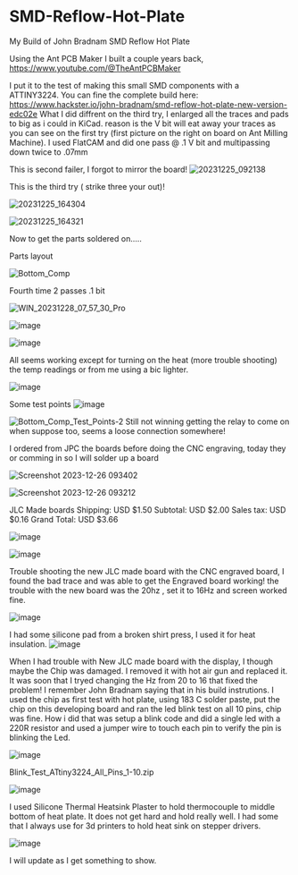 # SMD-Reflow-Hot-Plate
My Build of  John Bradnam   SMD Reflow Hot Plate

Using the Ant PCB Maker I built a couple years back, https://www.youtube.com/@TheAntPCBMaker

I put it to the test of making this small SMD components with a ATTINY3224.
You can fine the complete build here: https://www.hackster.io/john-bradnam/smd-reflow-hot-plate-new-version-edc02e
What I did diffrent on the third try, I enlarged all the traces and pads to big as i could in KiCad. reason is the V bit will eat away your traces as you can see on the first try (first picture on the right on board on Ant Milling Machine).
I used FlatCAM  and did one pass @ .1 V bit and multipassing down twice to .07mm 

This is second failer, I forgot to mirror the board!
![20231225_092138](https://github.com/carl1961/SMD-Reflow-Hot-Plate/assets/3056821/eae0adcb-ec9e-4316-9593-88199dbef1d3)

This is the third try ( strike three your out)!

![20231225_164304](https://github.com/carl1961/SMD-Reflow-Hot-Plate/assets/3056821/7a7e84c4-0369-46b3-a085-a87fee0a71cc)

![20231225_164321](https://github.com/carl1961/SMD-Reflow-Hot-Plate/assets/3056821/58bac2bc-ebcf-4a93-9c25-e31f11ea9ef1)

Now to get the parts soldered on.....

Parts layout  

 ![Bottom_Comp](https://github.com/carl1961/SMD-Reflow-Hot-Plate/assets/3056821/89b80095-a8eb-4119-8375-d7019a1ea280)

Fourth time 2 passes .1 bit

![WIN_20231228_07_57_30_Pro](https://github.com/carl1961/SMD-Reflow-Hot-Plate/assets/3056821/87ab76cd-9e03-4c5d-ba81-d1139ff66ae7)

![image](https://github.com/carl1961/SMD-Reflow-Hot-Plate/assets/3056821/cc24d6a4-5ef1-457c-b602-1e8a0227982a)

![image](https://github.com/carl1961/SMD-Reflow-Hot-Plate/assets/3056821/a4cf8bb5-257d-4ee3-8117-4ab34cff983c)

All seems working except for turning on the heat (more trouble shooting) the temp readings or from me using a bic lighter.

![image](https://github.com/carl1961/SMD-Reflow-Hot-Plate/assets/3056821/ace4ee9c-d2cd-4d94-b570-9261bd0ef0b0)

Some test points 
![image](https://github.com/carl1961/SMD-Reflow-Hot-Plate/assets/3056821/03c1d2de-2e4e-47c5-9697-94ef896a670c)

![Bottom_Comp_Test_Points-2](https://github.com/carl1961/SMD-Reflow-Hot-Plate/assets/3056821/a1806273-5f18-4fc5-a8f3-09abf1fcf88c)
Still not winning getting the relay to come on when suppose too, seems a loose connection somewhere!

I ordered from JPC the boards before doing the CNC engraving, today they or comming in so I will solder up a board 

![Screenshot 2023-12-26 093402](https://github.com/carl1961/SMD-Reflow-Hot-Plate/assets/3056821/150dce43-9ac8-489b-8f62-8742cab13193)

![Screenshot 2023-12-26 093212](https://github.com/carl1961/SMD-Reflow-Hot-Plate/assets/3056821/8ce24ee6-8165-4469-9444-18038aef7197)

JLC Made boards
Shipping:
USD $1.50
Subtotal:
USD $2.00
Sales tax:
USD $0.16
Grand Total:
USD $3.66

![image](https://github.com/carl1961/SMD-Reflow-Hot-Plate/assets/3056821/b7acc5c9-3c51-4bc9-a4a5-0cfaeb5fe7c6)

![image](https://github.com/carl1961/SMD-Reflow-Hot-Plate/assets/3056821/1ef02638-b463-46de-80ba-7631120370d1)


Trouble shooting the new JLC made board with the CNC engraved board, I found the bad trace and was able to get the Engraved board working!
the trouble with the new board was the 20hz , set it to 16Hz and screen worked fine.

![image](https://github.com/carl1961/SMD-Reflow-Hot-Plate/assets/3056821/b142189b-2b1a-4586-9d2e-8903df56361b)

I had some silicone pad from a broken shirt press, I used it for heat insulation.
![image](https://github.com/carl1961/SMD-Reflow-Hot-Plate/assets/3056821/037704ff-5ddc-4159-b4ab-13e3e21f0099)

When I had trouble with New JLC made board with the display, I though maybe the Chip was damaged. I removed it with hot air gun and replaced it. It was soon that I tryed changing the Hz from 20 to 16 that fixed the problem! I remember John Bradnam saying that in his build instrutions. I used the chip as first test with hot plate, using 183 C solder paste, put the chip on this developing board and ran the led blink test on all 10 pins, chip was fine. How i did that was setup a blink  code and did a single led with a 220R resistor and used a jumper wire to touch each pin to verify the pin is blinking the Led.

![image](https://github.com/carl1961/SMD-Reflow-Hot-Plate/assets/3056821/967cd22d-812c-45fe-8bdb-870e61b7364f)


Blink_Test_ATtiny3224_All_Pins_1-10.zip

![image](https://github.com/carl1961/SMD-Reflow-Hot-Plate/assets/3056821/6ad4e435-66de-4e02-8334-8e5c7b658378)

I used Silicone Thermal Heatsink Plaster to hold thermocouple to middle bottom of heat plate.
It does not get hard and hold really well.
I had some that I always use for 3d printers to hold heat sink on stepper drivers.

![image](https://github.com/carl1961/SMD-Reflow-Hot-Plate/assets/3056821/7d7dc01a-fa0a-47df-8e6e-f2d0af1b31f7)












I will update as I get something to show.



